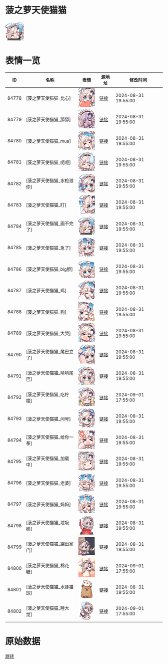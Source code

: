 # 菠之萝天使猫猫

<img src="./cover.png" height="60" alt="cover" />

# 表情一览

|ID|名称|表情|源地址|修改时间|
|----|----|----|----|----|
|84778|[菠之萝天使猫猫_比心]|<img src="./pic/084778_%5B菠之萝天使猫猫_比心%5D.png" height="60" alt="比心"/>|[链接](https://i0.hdslb.com/bfs/garb/db2839e6da7af4ad2e963e2267e816ebcd0bee1b.png)|2024-08-31 19:55:00|
|84779|[菠之萝天使猫猫_舔舔]|<img src="./pic/084779_%5B菠之萝天使猫猫_舔舔%5D.png" height="60" alt="舔舔"/>|[链接](https://i0.hdslb.com/bfs/garb/163bec007c97b0c64b367d2bab9eed7e381e250a.png)|2024-08-31 19:55:00|
|84780|[菠之萝天使猫猫_mua]|<img src="./pic/084780_%5B菠之萝天使猫猫_mua%5D.png" height="60" alt="mua"/>|[链接](https://i0.hdslb.com/bfs/garb/ff3b68c959f01290f653f2bfd553de73532c8905.png)|2024-08-31 19:55:00|
|84781|[菠之萝天使猫猫_呃呃]|<img src="./pic/084781_%5B菠之萝天使猫猫_呃呃%5D.png" height="60" alt="呃呃"/>|[链接](https://i0.hdslb.com/bfs/garb/d65d096a4ab4f7b98da6e10720e23eeaa837a2e6.png)|2024-08-31 19:55:00|
|84782|[菠之萝天使猫猫_水枪滋你]|<img src="./pic/084782_%5B菠之萝天使猫猫_水枪滋你%5D.png" height="60" alt="水枪滋你"/>|[链接](https://i0.hdslb.com/bfs/garb/1a93eedd71ae929a52e2c3ca710ac05db4bda00c.png)|2024-08-31 19:55:00|
|84783|[菠之萝天使猫猫_盯]|<img src="./pic/084783_%5B菠之萝天使猫猫_盯%5D.png" height="60" alt="盯"/>|[链接](https://i0.hdslb.com/bfs/garb/08f96e027179fb630f85ea370a5180581f27e83b.png)|2024-08-31 19:55:00|
|84784|[菠之萝天使猫猫_画不完了]|<img src="./pic/084784_%5B菠之萝天使猫猫_画不完了%5D.png" height="60" alt="画不完了"/>|[链接](https://i0.hdslb.com/bfs/garb/20c88e3adabeeaecaacb17b39ab9f43ed0d9e927.png)|2024-08-31 19:55:00|
|84785|[菠之萝天使猫猫_急了]|<img src="./pic/084785_%5B菠之萝天使猫猫_急了%5D.png" height="60" alt="急了"/>|[链接](https://i0.hdslb.com/bfs/garb/6d072e6f95b1337e889203f21600a0583c6df48a.png)|2024-08-31 19:55:00|
|84786|[菠之萝天使猫猫_big胆]|<img src="./pic/084786_%5B菠之萝天使猫猫_big胆%5D.png" height="60" alt="big胆"/>|[链接](https://i0.hdslb.com/bfs/garb/3cdce25ea7f50e6636eb018df6a520be5f2f5e77.png)|2024-08-31 19:55:00|
|84787|[菠之萝天使猫猫_鸡]|<img src="./pic/084787_%5B菠之萝天使猫猫_鸡%5D.png" height="60" alt="鸡"/>|[链接](https://i0.hdslb.com/bfs/garb/cd02a6f425d5f664e0215566fee58c107c7e36a1.png)|2024-08-31 19:55:00|
|84788|[菠之萝天使猫猫_狗]|<img src="./pic/084788_%5B菠之萝天使猫猫_狗%5D.png" height="60" alt="狗"/>|[链接](https://i0.hdslb.com/bfs/garb/03af88f8525fdd2ce896da2508b74a8193fed786.png)|2024-08-31 19:55:00|
|84789|[菠之萝天使猫猫_大哭]|<img src="./pic/084789_%5B菠之萝天使猫猫_大哭%5D.png" height="60" alt="大哭"/>|[链接](https://i0.hdslb.com/bfs/garb/af07388600d7062d274173f83034fc60464e8030.png)|2024-08-31 19:55:00|
|84790|[菠之萝天使猫猫_尾巴立了]|<img src="./pic/084790_%5B菠之萝天使猫猫_尾巴立了%5D.png" height="60" alt="尾巴立了"/>|[链接](https://i0.hdslb.com/bfs/garb/951fd6d771f57bc42c2cce9081aecd0f88bc66ec.png)|2024-08-31 19:55:00|
|84791|[菠之萝天使猫猫_啃啃尾巴]|<img src="./pic/084791_%5B菠之萝天使猫猫_啃啃尾巴%5D.png" height="60" alt="啃啃尾巴"/>|[链接](https://i0.hdslb.com/bfs/garb/bb7e2d57b32e71716d692aaf46bf6227fc352a7c.png)|2024-08-31 19:55:00|
|84792|[菠之萝天使猫猫_吃柠檬]|<img src="./pic/084792_%5B菠之萝天使猫猫_吃柠檬%5D.png" height="60" alt="吃柠檬"/>|[链接](https://i0.hdslb.com/bfs/garb/5bf7b81af153f110305b90202401e84f6a5dd6da.png)|2024-09-01 17:55:00|
|84793|[菠之萝天使猫猫_问号]|<img src="./pic/084793_%5B菠之萝天使猫猫_问号%5D.png" height="60" alt="问号"/>|[链接](https://i0.hdslb.com/bfs/garb/da015666c68eb0bb92a8f12ea71670e340c49b6a.png)|2024-08-31 19:55:00|
|84794|[菠之萝天使猫猫_给你一拳]|<img src="./pic/084794_%5B菠之萝天使猫猫_给你一拳%5D.png" height="60" alt="给你一拳"/>|[链接](https://i0.hdslb.com/bfs/garb/e841feb1cbcaad4f1fb4e92886ee5187c01a826f.png)|2024-08-31 19:55:00|
|84795|[菠之萝天使猫猫_加载中]|<img src="./pic/084795_%5B菠之萝天使猫猫_加载中%5D.png" height="60" alt="加载中"/>|[链接](https://i0.hdslb.com/bfs/garb/3e48a7720028d8c23ab295117c00e7b82504a50d.png)|2024-08-31 19:55:00|
|84796|[菠之萝天使猫猫_老婆]|<img src="./pic/084796_%5B菠之萝天使猫猫_老婆%5D.png" height="60" alt="老婆"/>|[链接](https://i0.hdslb.com/bfs/garb/a0ce4a078d8d5c737c33b698eea77b974fe09b1d.png)|2024-08-31 19:55:00|
|84797|[菠之萝天使猫猫_妈妈]|<img src="./pic/084797_%5B菠之萝天使猫猫_妈妈%5D.png" height="60" alt="妈妈"/>|[链接](https://i0.hdslb.com/bfs/garb/5c251281532f709483845845ed6fd6da568c6237.png)|2024-08-31 19:55:00|
|84798|[菠之萝天使猫猫_垃圾桶]|<img src="./pic/084798_%5B菠之萝天使猫猫_垃圾桶%5D.png" height="60" alt="垃圾桶"/>|[链接](https://i0.hdslb.com/bfs/garb/0d817b5d9f4983e4f2eff0cfabfdc3d6f40b4e5a.png)|2024-08-31 19:55:00|
|84799|[菠之萝天使猫猫_踹出家门]|<img src="./pic/084799_%5B菠之萝天使猫猫_踹出家门%5D.png" height="60" alt="踹出家门"/>|[链接](https://i0.hdslb.com/bfs/garb/e1985ddc758ea5d61367772f78817cb38762a9ee.png)|2024-08-31 19:55:00|
|84800|[菠之萝天使猫猫_棉花糖]|<img src="./pic/084800_%5B菠之萝天使猫猫_棉花糖%5D.png" height="60" alt="棉花糖"/>|[链接](https://i0.hdslb.com/bfs/garb/11f2cd6cac8ea655656abe87e9647cd8ae33cd07.png)|2024-09-01 17:55:00|
|84801|[菠之萝天使猫猫_水豚猫球]|<img src="./pic/084801_%5B菠之萝天使猫猫_水豚猫球%5D.png" height="60" alt="水豚猫球"/>|[链接](https://i0.hdslb.com/bfs/garb/70f4ef80306b646857d0b72e46ab1f111ff75c71.png)|2024-08-31 19:55:00|
|84802|[菠之萝天使猫猫_睡大觉]|<img src="./pic/084802_%5B菠之萝天使猫猫_睡大觉%5D.png" height="60" alt="睡大觉"/>|[链接](https://i0.hdslb.com/bfs/garb/d71799a7448db714c27a16207d6a370cf97ea7d9.png)|2024-09-01 17:55:00|

# 原始数据

[跳转](./raw.json)

